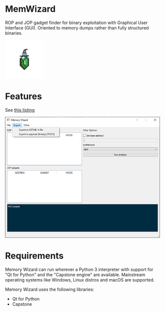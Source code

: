 

# MemWizard
 ROP and JOP gadget finder for binary exploitation with Graphical User Interface (GUI). Oriented to memory dumps rather than fully structured binaries.

 <img src="logo.png" height="125" width="125">
 
# Features
See [this listing](https://github.com/pedro-javierf/MemWizard/projects/1)

 ![GUI Example](sample.PNG)

# Requirements
Memory Wizard can run wherever a Python 3 interpreter with support for "Qt for Python" and the "Capstone engine" are available. Mainstream operating systems like Windows, Linux distros and macOS are supported.

 Memory Wizard uses the following libraries:
 * Qt for Python
 * Capstone
